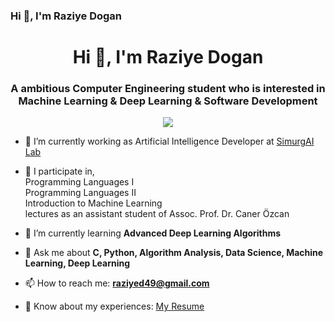 ### Hi 👋, I'm Raziye Dogan
<h1 align="center">Hi 👋, I'm Raziye Dogan</h1>
<h3 align="center">A ambitious Computer Engineering student who is interested in Machine Learning & Deep Learning & Software Development</h3>
<p align="center">
  <img src="[https://medium.com/jogandoosdados/mais-do-que-executar-um-c%C3%B3digo-fazendo-uma-an%C3%A1lise-de-correla%C3%A7%C3%A3o-com-python-638a2971949a](https://miro.medium.com/max/1400/1*beEP_5lN03hjXa-7qu6bBw.gif)">
</p>

- 🔭 I’m currently working as Artificial Intelligence Developer at [SimurgAI Lab](https://www.simurgai.com/) 
      
- 🔭 I participate in,<br>
      Programming Languages I <br>
      Programming Languages II <br>
      Introduction to Machine Learning <br>
      lectures as an assistant student of Assoc. Prof. Dr. Caner Özcan

- 🌱 I’m currently learning **Advanced Deep Learning Algorithms**
- 💬 Ask me about **C, Python, Algorithm Analysis, Data Science, Machine Learning, Deep Learning**
- 📫 How to reach me: **raziyed49@gmail.com**
- 📄 Know about my experiences: [My Resume](https://drive.google.com/file/d/19zq2hIPH87Uzy_CyqUOYDRhSfTCCzb43/view?usp=sharing)

